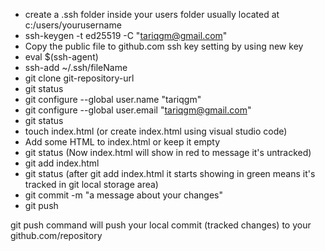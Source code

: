 
- create a .ssh folder inside your users folder usually located at c:/users/yourusername
- ssh-keygen -t ed25519 -C "tariqgm@gmail.com"
- Copy the public file to github.com ssh key setting by using new key
- eval $(ssh-agent)
- ssh-add ~/.ssh/fileName
- git clone git-repository-url
- git status
- git configure --global user.name "tariqgm"
- git configure --global user.email "tariqgm@gmail.com"
- git status
- touch index.html (or create index.html using visual studio code)
- Add some HTML to index.html or keep it empty
- git status (Now index.html will show in red to message it's untracked)
- git add index.html
- git status (after git add index.html it starts showing in green means it's tracked in git local storage area)
- git commit -m "a message about your changes"
- git push 

git push command will push your local commit (tracked changes) to your github.com/repository

